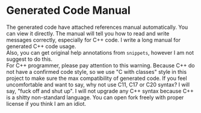 # Generated Code Manual

The generated code have attached references manual automatically. You can view it directly. The manual will tell you how to read and write messages correctly, especially for C++ code. I write a long manual for generated C++ code usage.  
Also, you can get original help annotations from `snippets`, however I am not suggest to do this.  
For C++ programmer, please pay attention to this warning. Because C++ do not have a confirmed code style, so we use "C with classes" style in this project to make sure the max compatibility of generated code. If you feel uncomfortable and want to say, why not use C11, C17 or C20 syntax? I will say, "fuck off and shut up". I will not upgrade any C++ syntax because C++ is a shitty non-standard language. You can open fork freely with proper license if you think I am an idiot.


